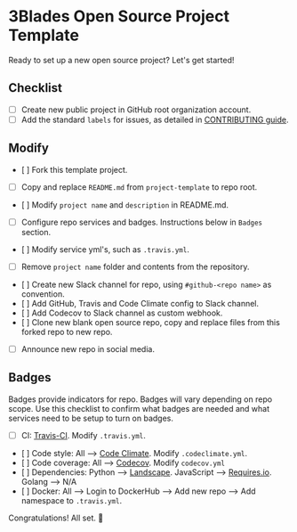 # 3Blades Open Source Project Template

Ready to set up a new open source project? Let's get started!

## Checklist

- [ ] Create new public project in GitHub root organization account.
- [ ] Add the standard `labels` for issues, as detailed in [CONTRIBUTING guide](../CONTRIBUTING.md#commit-messages).

## Modify

- [ ] Fork this template project.
- [ ] Copy and replace `README.md` from `project-template` to repo root.
- [ ] Modify `project name` and `description` in README.md.
- [ ] Configure repo services and badges. Instructions below in `Badges` section.
- [ ] Modify service yml's, such as `.travis.yml`.
- [ ] Remove `project name` folder and contents from the repository.
- [ ] Create new Slack channel for repo, using `#github-<repo name>` as convention.
- [ ] Add GitHub, Travis and Code Climate config to Slack channel.
- [ ] Add Codecov to Slack channel as custom webhook.
- [ ] Clone new blank open source repo, copy and replace files from this forked repo to new repo.
- [ ] Announce new repo in social media.

## Badges

Badges provide indicators for repo. Badges will vary depending on repo scope. Use this checklist to confirm what badges are needed and what services need to be setup to turn on badges.

- [ ] CI: [Travis-CI](https://travis.ci.org). Modify `.travis.yml`.
- [ ] Code style: All --> [Code Climate](https://codeclimate.com). Modify `.codeclimate.yml`.
- [ ] Code coverage: All --> [Codecov](codecov.io). Modify `codecov.yml`
- [ ] Dependencies: Python --> [Landscape](https://landscape.io). JavaScript --> [Requires.io](https://requires.io). Golang --> N/A
- [ ] Docker: All --> Login to DockerHub --> Add new repo --> Add namespace to `.travis.yml`.

Congratulations! All set. :tada:
